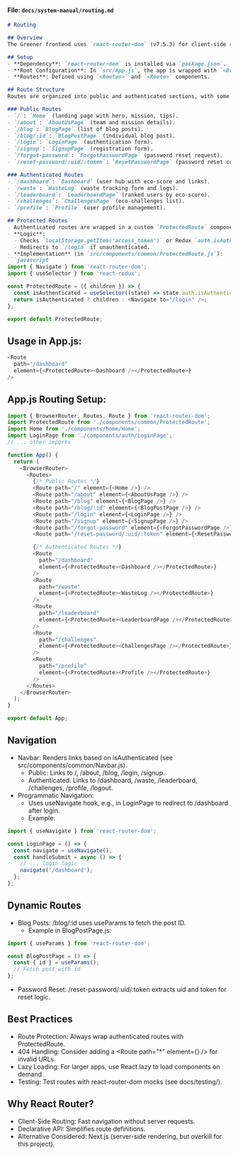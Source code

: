 
#### File: `docs/system-manual/routing.md`
```markdown
# Routing

## Overview
The Greener frontend uses `react-router-dom` (v7.5.3) for client-side routing, enabling seamless navigation without full page reloads. Routing is configured in `src/App.js`, mapping URLs to components.

## Setup
- **Dependency**: `react-router-dom` is installed via `package.json`.
- **Root Configuration**: In `src/App.js`, the app is wrapped with `<BrowserRouter>` to enable routing.
- **Routes**: Defined using `<Routes>` and `<Route>` components.

## Route Structure
Routes are organized into public and authenticated sections, with some routes protected based on authentication status.

### Public Routes
- `/`: `Home` (landing page with hero, mission, tips).
- `/about`: `AboutUsPage` (team and mission details).
- `/blog`: `BlogPage` (list of blog posts).
- `/blog/:id`: `BlogPostPage` (individual blog post).
- `/login`: `LoginPage` (authentication form).
- `/signup`: `SignupPage` (registration form).
- `/forgot-password`: `ForgotPasswordPage` (password reset request).
- `/reset-password/:uid/:token`: `ResetPasswordPage` (password reset confirmation).

### Authenticated Routes
- `/dashboard`: `Dashboard` (user hub with eco-score and links).
- `/waste`: `WasteLog` (waste tracking form and logs).
- `/leaderboard`: `LeaderboardPage` (ranked users by eco-score).
- `/challenges`: `ChallengesPage` (eco-challenges list).
- `/profile`: `Profile` (user profile management).

## Protected Routes
- Authenticated routes are wrapped in a custom `ProtectedRoute` component.
- **Logic**:
  - Checks `localStorage.getItem('access_token')` or Redux `auth.isAuthenticated`.
  - Redirects to `/login` if unauthenticated.
- **Implementation** (in `src/components/common/ProtectedRoute.js`):
```javascript
import { Navigate } from 'react-router-dom';
import { useSelector } from 'react-redux';

const ProtectedRoute = ({ children }) => {
  const isAuthenticated = useSelector((state) => state.auth.isAuthenticated);
  return isAuthenticated ? children : <Navigate to="/login" />;
};

export default ProtectedRoute;
```
## Usage in App.js:
```javascript
<Route
  path="/dashboard"
  element={<ProtectedRoute><Dashboard /></ProtectedRoute>}
/>
```
## App.js Routing Setup:

```javascript
import { BrowserRouter, Routes, Route } from 'react-router-dom';
import ProtectedRoute from './components/common/ProtectedRoute';
import Home from './components/home/Home';
import LoginPage from './components/auth/LoginPage';
// ... other imports

function App() {
  return (
    <BrowserRouter>
      <Routes>
        {/* Public Routes */}
        <Route path="/" element={<Home />} />
        <Route path="/about" element={<AboutUsPage />} />
        <Route path="/blog" element={<BlogPage />} />
        <Route path="/blog/:id" element={<BlogPostPage />} />
        <Route path="/login" element={<LoginPage />} />
        <Route path="/signup" element={<SignupPage />} />
        <Route path="/forgot-password" element={<ForgotPasswordPage />} />
        <Route path="/reset-password/:uid/:token" element={<ResetPasswordPage />} />

        {/* Authenticated Routes */}
        <Route
          path="/dashboard"
          element={<ProtectedRoute><Dashboard /></ProtectedRoute>}
        />
        <Route
          path="/waste"
          element={<ProtectedRoute><WasteLog /></ProtectedRoute>}
        />
        <Route
          path="/leaderboard"
          element={<ProtectedRoute><LeaderboardPage /></ProtectedRoute>}
        />
        <Route
          path="/challenges"
          element={<ProtectedRoute><ChallengesPage /></ProtectedRoute>}
        />
        <Route
          path="/profile"
          element={<ProtectedRoute><Profile /></ProtectedRoute>}
        />
      </Routes>
    </BrowserRouter>
  );
}

export default App;
```
## Navigation
- Navbar: Renders links based on isAuthenticated (see src/components/common/Navbar.js).
    - Public: Links to /, /about, /blog, /login, /signup.
    - Authenticated: Links to /dashboard, /waste, /leaderboard, /challenges, /profile, /logout.
- Programmatic Navigation:
    - Uses useNavigate hook, e.g., in LoginPage to redirect to /dashboard after login.
    - Example:
```javascript
import { useNavigate } from 'react-router-dom';

const LoginPage = () => {
  const navigate = useNavigate();
  const handleSubmit = async () => {
    // ... login logic
    navigate('/dashboard');
  };
};
```
## Dynamic Routes
- Blog Posts: /blog/:id uses useParams to fetch the post ID.
    - Example in BlogPostPage.js:
```javascript
import { useParams } from 'react-router-dom';

const BlogPostPage = () => {
  const { id } = useParams();
  // Fetch post with id
};
```
- Password Reset: /reset-password/:uid/:token extracts uid and token for reset logic.

## Best Practices
- Route Protection: Always wrap authenticated routes with ProtectedRoute.
- 404 Handling: Consider adding a <Route path="*" element={<NotFound />} /> for invalid URLs.
- Lazy Loading: For larger apps, use React.lazy to load components on demand.
- Testing: Test routes with react-router-dom mocks (see docs/testing/).

## Why React Router?
- Client-Side Routing: Fast navigation without server requests.
- Declarative API: Simplifies route definitions.
- Alternative Considered: Next.js (server-side rendering, but overkill for this project).


